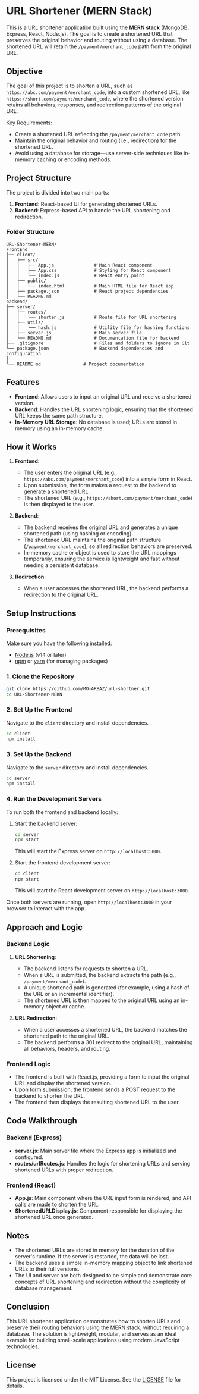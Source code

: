 # URL Shortener (MERN Stack)

This is a URL shortener application built using the **MERN stack** (MongoDB, Express, React, Node.js). The goal is to create a shortened URL that preserves the original behavior and routing without using a database. The shortened URL will retain the `/payment/merchant_code` path from the original URL.

## Objective

The goal of this project is to shorten a URL, such as `https://abc.com/payment/merchant_code`, into a custom shortened URL, like `https://short.com/payment/merchant_code`, where the shortened version retains all behaviors, responses, and redirection patterns of the original URL.

Key Requirements:
- Create a shortened URL reflecting the `/payment/merchant_code` path.
- Maintain the original behavior and routing (i.e., redirection) for the shortened URL.
- Avoid using a database for storage—use server-side techniques like in-memory caching or encoding methods.

## Project Structure

The project is divided into two main parts:

1. **Frontend**: React-based UI for generating shortened URLs.
2. **Backend**: Express-based API to handle the URL shortening and redirection.

### Folder Structure

```
URL-Shortener-MERN/
FrontEnd
├── client/
│   ├── src/
│   │   ├── App.js               # Main React component
│   │   ├── App.css              # Styling for React component
│   │   └── index.js             # React entry point
│   ├── public/
│   │   └── index.html           # Main HTML file for React app
│   ├── package.json             # React project dependencies
│   └── README.md  
backend/
├── server/
│   ├── routes/
│   │   └── shorten.js           # Route file for URL shortening
│   ├── utils/
│   │   └── hash.js              # Utility file for hashing functions
│   ├── server.js                # Main server file
│   └── README.md                # Documentation file for backend
├── .gitignore                   # Files and folders to ignore in Git
└── package.json                 # Backend dependencies and configuration
│
└── README.md                # Project documentation
```

## Features

- **Frontend**: Allows users to input an original URL and receive a shortened version.
- **Backend**: Handles the URL shortening logic, ensuring that the shortened URL keeps the same path structure.
- **In-Memory URL Storage**: No database is used; URLs are stored in memory using an in-memory cache.

## How it Works

1. **Frontend**: 
   - The user enters the original URL (e.g., `https://abc.com/payment/merchant_code`) into a simple form in React.
   - Upon submission, the form makes a request to the backend to generate a shortened URL.
   - The shortened URL (e.g., `https://short.com/payment/merchant_code`) is then displayed to the user.

2. **Backend**: 
   - The backend receives the original URL and generates a unique shortened path (using hashing or encoding).
   - The shortened URL maintains the original path structure (`/payment/merchant_code`), so all redirection behaviors are preserved.
   - In-memory cache or object is used to store the URL mappings temporarily, ensuring the service is lightweight and fast without needing a persistent database.

3. **Redirection**:
   - When a user accesses the shortened URL, the backend performs a redirection to the original URL.

## Setup Instructions

### Prerequisites

Make sure you have the following installed:
- [Node.js](https://nodejs.org/) (v14 or later)
- [npm](https://www.npmjs.com/) or [yarn](https://yarnpkg.com/) (for managing packages)

### 1. Clone the Repository

```bash
git clone https://github.com/MO-ARBAZ/url-shortner.git
cd URL-Shortener-MERN
```

### 2. Set Up the Frontend

Navigate to the `client` directory and install dependencies.

```bash
cd client
npm install
```

### 3. Set Up the Backend

Navigate to the `server` directory and install dependencies.

```bash
cd server
npm install
```

### 4. Run the Development Servers

To run both the frontend and backend locally:

1. Start the backend server:

   ```bash
   cd server
   npm start
   ```

   This will start the Express server on `http://localhost:5000`.

2. Start the frontend development server:

   ```bash
   cd client
   npm start
   ```

   This will start the React development server on `http://localhost:3000`.

Once both servers are running, open `http://localhost:3000` in your browser to interact with the app.

## Approach and Logic

### Backend Logic

1. **URL Shortening**:
   - The backend listens for requests to shorten a URL.
   - When a URL is submitted, the backend extracts the path (e.g., `/payment/merchant_code`).
   - A unique shortened path is generated (for example, using a hash of the URL or an incremental identifier).
   - The shortened URL is then mapped to the original URL using an in-memory object or cache.

2. **URL Redirection**:
   - When a user accesses a shortened URL, the backend matches the shortened path to the original URL.
   - The backend performs a 301 redirect to the original URL, maintaining all behaviors, headers, and routing.

### Frontend Logic

- The frontend is built with React.js, providing a form to input the original URL and display the shortened version.
- Upon form submission, the frontend sends a POST request to the backend to shorten the URL.
- The frontend then displays the resulting shortened URL to the user.

## Code Walkthrough

### Backend (Express)

- **server.js**: Main server file where the Express app is initialized and configured.
- **routes/urlRoutes.js**: Handles the logic for shortening URLs and serving shortened URLs with proper redirection.

### Frontend (React)

- **App.js**: Main component where the URL input form is rendered, and API calls are made to shorten the URL.
- **ShortenedURLDisplay.js**: Component responsible for displaying the shortened URL once generated.

## Notes

- The shortened URLs are stored in memory for the duration of the server's runtime. If the server is restarted, the data will be lost.
- The backend uses a simple in-memory mapping object to link shortened URLs to their full versions.
- The UI and server are both designed to be simple and demonstrate core concepts of URL shortening and redirection without the complexity of database management.

## Conclusion

This URL shortener application demonstrates how to shorten URLs and preserve their routing behaviors using the MERN stack, without requiring a database. The solution is lightweight, modular, and serves as an ideal example for building small-scale applications using modern JavaScript technologies.

## License

This project is licensed under the MIT License. See the [LICENSE](LICENSE) file for details.
